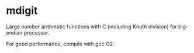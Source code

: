 # mdigit
Large number arithmatic functions with C (including Knuth division) for big-endian processor.

For good performance, compile with gcc O2.
